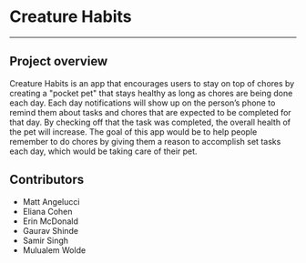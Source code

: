 # Creature Habits
---
## Project overview
Creature Habits is an app that encourages users to stay on top of chores by creating a "pocket pet" that stays healthy as long as chores are being done each day. Each day notifications will show up on the person’s phone to remind them about tasks and chores that are expected to be completed for that day. By checking off that the task was completed, the overall health of the pet will increase. The goal of this app would be to help people remember to do chores by giving them a reason to accomplish set tasks each day, which would be taking care of their pet.

## Contributors
* Matt Angelucci
* Eliana Cohen
* Erin McDonald
* Gaurav Shinde
* Samir Singh
* Mulualem Wolde
